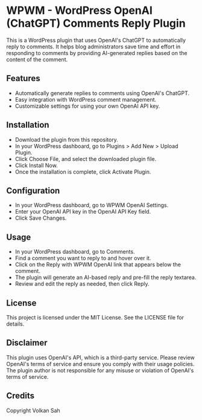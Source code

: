 # WPWM - WordPress OpenAI (ChatGPT) Comments Reply Plugin
This is a WordPress plugin that uses OpenAI's ChatGPT to automatically reply to comments. It helps blog administrators save time and effort in responding to comments by providing AI-generated replies based on the content of the comment.

## Features
- Automatically generate replies to comments using OpenAI's ChatGPT.
- Easy integration with WordPress comment management.
- Customizable settings for using your own OpenAI API key.
## Installation
- Download the plugin from this repository.
- In your WordPress dashboard, go to Plugins > Add New > Upload Plugin.
- Click Choose File, and select the downloaded plugin file.
- Click Install Now.
- Once the installation is complete, click Activate Plugin.
## Configuration
- In your WordPress dashboard, go to WPWM OpenAI Settings.
- Enter your OpenAI API key in the OpenAI API Key field.
- Click Save Changes.
## Usage
- In your WordPress dashboard, go to Comments.
- Find a comment you want to reply to and hover over it.
- Click on the Reply with WPWM OpenAI link that appears below the comment.
- The plugin will generate an AI-based reply and pre-fill the reply textarea.
- Review and edit the reply as needed, then click Reply.
## License
This project is licensed under the MIT License. See the LICENSE file for details.

## Disclaimer
This plugin uses OpenAI's API, which is a third-party service. Please review OpenAI's terms of service and ensure you comply with their usage policies. The plugin author is not responsible for any misuse or violation of OpenAI's terms of service.

## Credits
Copyright Volkan Sah
